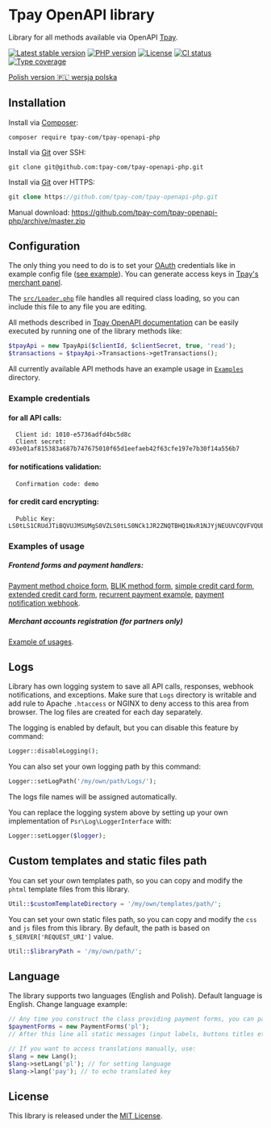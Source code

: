 # Tpay OpenAPI library

Library for all methods available via OpenAPI [Tpay](https://openapi.tpay.com/).

[![Latest stable version](https://img.shields.io/packagist/v/tpay-com/tpay-openapi-php.svg?label=current%20version)](https://packagist.org/packages/tpay-com/tpay-openapi-php)
[![PHP version](https://img.shields.io/packagist/php-v/tpay-com/tpay-openapi-php.svg)](https://php.net)
[![License](https://img.shields.io/github/license/tpay-com/tpay-openapi-php.svg)](LICENSE)
[![CI status](https://github.com/tpay-com/tpay-openapi-php/actions/workflows/ci.yaml/badge.svg?branch=master)](https://github.com/tpay-com/tpay-openapi-php/actions)
[![Type coverage](https://shepherd.dev/github/tpay-com/tpay-openapi-php/coverage.svg)](https://shepherd.dev/github/tpay-com/tpay-openapi-php)

[Polish version :poland: wersja polska](./README_PL.md)

## Installation

Install via [Composer](https://getcomposer.org):
```console
composer require tpay-com/tpay-openapi-php
```

Install via [Git](https://git-scm.com) over SSH:
```console
git clone git@github.com:tpay-com/tpay-openapi-php.git
```

Install via [Git](https://git-scm.com) over HTTPS:
```php
git clone https://github.com/tpay-com/tpay-openapi-php.git
```

Manual download:
https://github.com/tpay-com/tpay-openapi-php/archive/master.zip

## Configuration

The only thing you need to do is to set your [OAuth](https://oauth.net) credentials like in example config file ([see example](examples/ExamplesConfig.php)).
You can generate access keys in [Tpay's merchant panel](https://panel.tpay.com).

The [`src/Loader.php`](src/Loader.php) file handles all required class loading, so you can include this file to any file you are editing.

All methods described in [Tpay OpenAPI documentation](https://openapi.tpay.com) can be easily executed by running one of the library methods like:
```php
$tpayApi = new TpayApi($clientId, $clientSecret, true, 'read');
$transactions = $tpayApi->Transactions->getTransactions();
```

All currently available API methods have an example usage in [`Examples`](examples) directory.

### Example credentials

#### for all API calls:
```
  Client id: 1010-e5736adfd4bc5d8c
  Client secret: 493e01af815383a687b747675010f65d1eefaeb42f63cfe197e7b30f14a556b7
```

#### for notifications validation:
```
  Confirmation code: demo
```

#### for credit card encrypting:
```
  Public Key: LS0tLS1CRUdJTiBQVUJMSUMgS0VZLS0tLS0NCk1JR2ZNQTBHQ1NxR1NJYjNEUUVCQVFVQUE0R05BRENCaVFLQmdRQ2NLRTVZNU1Wemd5a1Z5ODNMS1NTTFlEMEVrU2xadTRVZm1STS8NCmM5L0NtMENuVDM2ekU0L2dMRzBSYzQwODRHNmIzU3l5NVpvZ1kwQXFOVU5vUEptUUZGVyswdXJacU8yNFRCQkxCcU10TTVYSllDaVQNCmVpNkx3RUIyNnpPOFZocW9SK0tiRS92K1l1YlFhNGQ0cWtHU0IzeHBhSUJncllrT2o0aFJDOXk0WXdJREFRQUINCi0tLS0tRU5EIFBVQkxJQyBLRVktLS0tLQ==
```

### Examples of usage

##### Frontend forms and payment handlers:

[Payment method choice form](examples/TransactionsApi/BankSelectionForm.php), [BLIK method form](examples/TransactionsApi/BlikPayment.php), [simple credit card form](examples/TransactionsApi/CardGate.php), [extended credit card form](examples/TransactionsApi/CardGateExtended.php), [recurrent payment example](examples/TransactionsApi/RecurrentPayment.php), [payment notification webhook](examples/Notifications/PaymentNotificationExample.php).

##### Merchant accounts registration (for partners only)

[Example of usages](examples/AccountsApi/AccountsApiExample.php).

## Logs

Library has own logging system to save all API calls, responses, webhook notifications, and exceptions.
Make sure that `Logs` directory is writable and add rule to Apache `.htaccess` or NGINX to deny access to this area from browser.
The log files are created for each day separately.

The logging is enabled by default, but you can disable this feature by command:
```php
Logger::disableLogging();
```

You can also set your own logging path by this command:
```php
Logger::setLogPath('/my/own/path/Logs/');
```
The logs file names will be assigned automatically.

You can replace the logging system above by setting up your own implementation of `Psr\Log\LoggerInterface` with:
```php
Logger::setLogger($logger);
```

## Custom templates and static files path

You can set your own templates path, so you can copy and modify the `phtml` template files from this library.
```php
Util::$customTemplateDirectory = '/my/own/templates/path/';
```

You can set your own static files path, so you can copy and modify the `css` and `js` files from this library. By default, the path is based on `$_SERVER['REQUEST_URI']` value.
```php
Util::$libraryPath = '/my/own/path/';
```

## Language

The library supports two languages (English and Polish). Default language is English.
Change language example:
```php
// Any time you construct the class providing payment forms, you can pass the language in constructor
$paymentForms = new PaymentForms('pl');
// After this line all static messages (input labels, buttons titles etc.) will be displayed in Polish

// If you want to access translations manually, use:
$lang = new Lang();
$lang->setLang('pl'); // for setting language
$lang->lang('pay'); // to echo translated key
```

## License

This library is released under the [MIT License](http://www.opensource.org/licenses/MIT).
